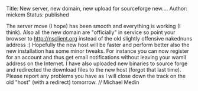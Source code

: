 Title: New server, new domain, new upload for sourceforge new....
Author: mickem
Status: published

The server move (I hope) has been smooth and everything is working (I
think). Also all the new domain are "officially" in service so point
your browser to http://nsclient.org instead of the old slightly
offensive nakednuns address :) Hopefully the new host will be faster and
perform better also the new installation has some minor tweaks. For
instance you can now register for an account and thus get email
notifications without leaving your wamil address on the Internet. I have
also uploaded new binaries to source forge and redirected the download
files to the new host (forgot that last time). Please report any
problems you have as I will close down the track on the old "host" (with
a redirect) tomorrow. // Michael Medin
